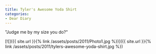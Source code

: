 ```yaml
---
title: Tyler's Awesome Yoda Shirt
categories:
- Dear Diary
---
```


"Judge me by my size you do?"

[![]({{ site.url }}{% link /assets/posts/2011/Photo1.jpg %})]({{ site.url }}{% link /assets/posts/2011/tylers-awesome-yoda-shirt.jpg %})
